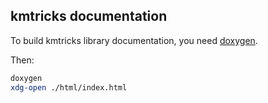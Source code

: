 ## kmtricks documentation

To build kmtricks library documentation, you need [doxygen](https://www.doxygen.nl/index.html).

Then:
```bash
doxygen
xdg-open ./html/index.html
```
